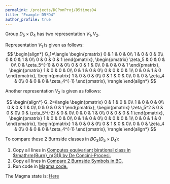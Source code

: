 ```yaml
---
permalink: /projects/DCPonProj/D5timesD4
title: "Example D5*D4"
author_profile: true
---
```


Group $D_5 \times D_4$ has two representation $V_1,V_2$.

Representation $V_1$ is given as follows:
$$
\begin{align*}
G_1=\langle
\begin{pmatrix}
0 & 1 & 0 & 0\\
1 & 0 & 0 & 0\\
0 & 0 & 1 & 0\\
0 & 0 & 0 & 1
\end{pmatrix},
\begin{pmatrix}
\zeta_5 & 0 & 0 & 0\\
0 & \zeta_5^{-1} & 0 & 0\\
0 & 0 & 1 & 0\\
0 & 0 & 0 & 1
\end{pmatrix},
\begin{pmatrix}
1 & 0 & 0 & 0\\
0 & 1 & 0 & 0\\
0 & 0 & 0 & 1\\
0 & 0 & 1 & 0
\end{pmatrix},
\begin{pmatrix}
1 & 0 & 0 & 0\\
0 & 1 & 0 & 0\\
0 & 0 & \zeta_4 & 0\\
0 & 0 & 0 & \zeta_4^{-1}
\end{pmatrix},
\rangle
\end{align*}
$$

Another representation $V_2$ is given as follows:

$$
\begin{align*}
G_2=\langle
\begin{pmatrix}
0 & 1 & 0 & 0\\
1 & 0 & 0 & 0\\
0 & 0 & 1 & 0\\
0 & 0 & 0 & 1
\end{pmatrix},
\begin{pmatrix}
\zeta_5^2 & 0 & 0 & 0\\
0 & \zeta_5^{-2} & 0 & 0\\
0 & 0 & 1 & 0\\
0 & 0 & 0 & 1
\end{pmatrix},
\begin{pmatrix}
1 & 0 & 0 & 0\\
0 & 1 & 0 & 0\\
0 & 0 & 0 & 1\\
0 & 0 & 1 & 0
\end{pmatrix},
\begin{pmatrix}
1 & 0 & 0 & 0\\
0 & 1 & 0 & 0\\
0 & 0 & \zeta_4 & 0\\
0 & 0 & 0 & \zeta_4^{-1}
\end{pmatrix},
\rangle
\end{align*}
$$

To compare these 2 Burnside classes in $BC_3(D_5 \times D_4)$:
<ol>
<li>Copy all lines in <a href="http://kaiqi-yang1994.github.io/files/DCPonProj/DCPonProj.txt" target="_blank" rel="noopener noreferrer">Computes equivariant birational class in $\mathrm{Burn}_n(G)$ by De Concini-Procesi.</a></li>
<li>Copy all lines in <a href="http://kaiqi-yang1994.github.io/files/DCPonProj/CompareTwoBurnMapBC.txt" target="_blank" rel="noopener noreferrer">Compare 2 Burnside Symbols in BC.</a></li>
<li>Run code in <a href="http://kaiqi-yang1994.github.io/files/DCPonProj/Dimension4 D5timesD4.txt" target="_blank" rel="noopener noreferrer">Magma code.</a></li>
</ol>

The Magma state is: <a href="https://drive.google.com/file/d/1HGAApJu5KUXzm1PPBnK3UHhdm8YCvp27/view?usp=share_link" target="_blank" rel="noopener noreferrer">Here</a>
